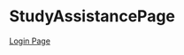 # StudyAssistancePage

[Login Page](https:/Ideathon-StudyAssistance.github.io/StudyAssistancePage/blob/main/ideathon%20front/loginPage.html)

